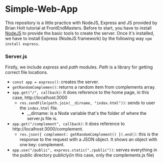 # Simple-Web-App

This repository is a little practice with NodeJS, Express and JS provided by Brian Holt tutorial at FrontEndMasters.
Before to start, you have to install [NodeJS](https://nodejs.org/en/) to provide the basic tools to create the server. 
Once it's installed, we have to install Express (NodeJS framework) by the following way ```npm install express```.

### Server.js
Firstly, we include *express* and *path* modules. *Path* is a library for getting correct file locations.
 - ```const app = express()```: creates the server.
 - ```getRandomComplemen()```: returns a random item from complements array.
 - ```app.get("/", callback)```: it does reference to the home page, in this case, http://localhost:3000
    - ```res.sendFile(path.join(__dirname, "index.html"))```: sends to user the ```index.html``` file. 
        - __dirname:  is a Node variable that's the folder of where the server.js file is.
 - ```app.get("/complement", callback)```: it does reference to http://localhost:3000/complement.
    - ```res.json({ complement: getRandomComplement() }).end()```: this is the response to the request with a JSON object. It shows an object with one key: complement.
 - ```app.use("/public", express.static("./public"))```: serves everything in the public directory publicly(in this case, only the complements.js file)
